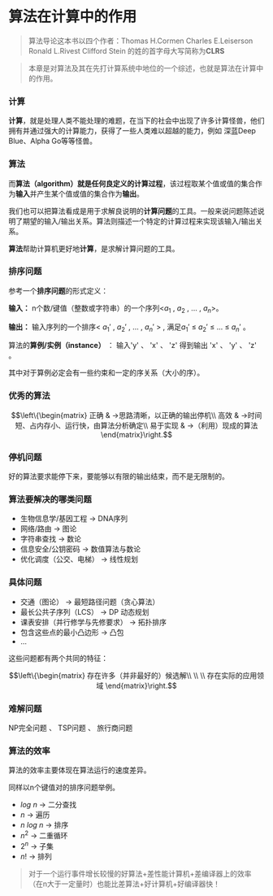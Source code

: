 算法在计算中的作用
===

> 算法导论这本书以四个作者：Thomas H.Cormen  Charles E.Leiserson  Ronald L.Rivest  Clifford Stein  的姓的首字母大写简称为**CLRS**

> 本章是对算法及其在先打计算系统中地位的一个综述，也就是算法在计算中的作用。

### 计算

**计算**，就是处理人类不能处理的难题，在当下的社会中出现了许多计算怪兽，他们拥有并通过强大的计算能力，获得了一些人类难以超越的能力，例如 深蓝Deep Blue、Alpha Go等等怪兽。

### 算法

而**算法（algorithm）**就是任何良定义的**计算过程**，该过程取某个值或值的集合作为**输入**并产生某个值或值的集合作为**输出**。

我们也可以把算法看成是用于求解良说明的**计算问题**的工具。一般来说问题陈述说明了期望的输入/输出关系。算法则描述一个特定的计算过程来实现该输入/输出关系。

**算法**帮助计算机更好地**计算**，是求解计算问题的工具。

### 排序问题

参考一个**排序问题**的形式定义：

**输入：** n个数/键值（整数或字符串）的一个序列<$a_1$ , $a_2$ , $\dots$ , $a_n$>。

**输出：** 输入序列的一个排序< $a_1'$ , $a_2'$ , $\dots$ , $a_n'$  > , 满足$a_1'$ $\leq$ $a_2'$ $\leq$ $\dots$ $\leq$ $a_n'$ 。

算法的**算例/实例（instance）** ： 输入'y' 、 'x' 、 'z' 得到输出 'x' 、 'y' 、 'z' 。

其中对于算例必定会有一些约束和一定的序关系（大小的序）。

### 优秀的算法

$$\left\{\begin{matrix}
正确 & ->思路清晰，以正确的输出停机\\ 
高效 & ->时间短、占内存小、运行快，由算法分析确定\\ 
易于实现 & ->（利用）现成的算法 
\end{matrix}\right.$$

### 停机问题

好的算法要求能停下来，要能够以有限的输出结束，而不是无限制的。

### 算法要解决的哪类问题

* 生物信息学/基因工程 -> DNA序列
* 网络/路由 -> 图论 
* 字符串查找 -> 数论
* 信息安全/公钥密码 -> 数值算法与数论
* 优化调度（公交、电梯） -> 线性规划

### 具体问题

* 交通（图论） -> 最短路径问题（贪心算法）
* 最长公共子序列（LCS） -> DP 动态规划
* 课表安排（并行修学与先修要求） -> 拓扑排序
* 包含这些点的最小凸边形 -> 凸包
* $\dots$

这些问题都有两个共同的特征：

$$\left\{\begin{matrix}
存在许多（并非最好的）候选解\\  
\\  \\
存在实际的应用领域
\end{matrix}\right.$$

### 难解问题

NP完全问题 、 TSP问题 、 旅行商问题

### 算法的效率

算法的效率主要体现在算法运行的速度差异。

同样以n个键值对的排序问题举例。

* $log\ n$ -> 二分查找
* $n$ -> 遍历
* $n\ log\ n$ -> 排序
* $n^2$ -> 二重循环
* $2^n$ -> 子集
* $n!$ -> 排列

> 对于一个运行事件增长较慢的好算法+差性能计算机+差编译器上的效率（在n大于一定量时）也能比差算法+好计算机+好编译器快！